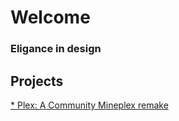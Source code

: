 # Welcome
### Eligance in design

## Projects
<a href="https://tubbyboy05.github.io/plex">* Plex:
A Community Mineplex remake</a>
